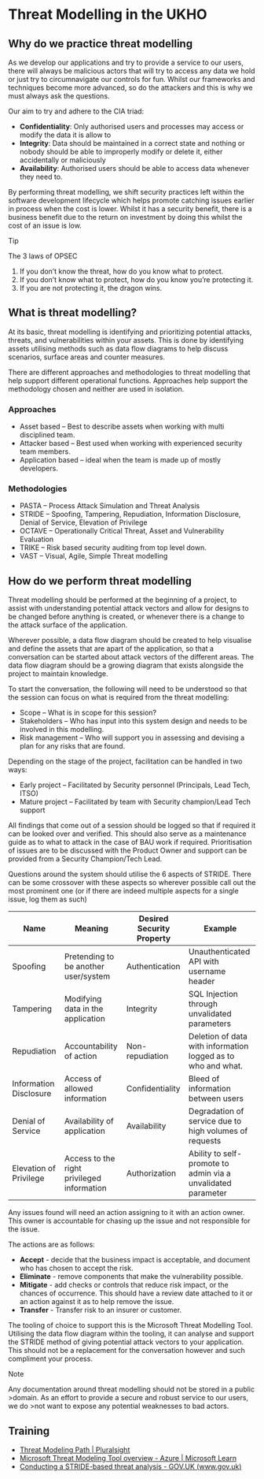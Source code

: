 # Threat Modelling in the UKHO

## Why do we practice threat modelling

As we develop our applications and try to provide a service to our users, there will always be malicious actors that will try to access any data we hold or just try to circumnavigate our controls for fun. Whilst our frameworks and techniques become more advanced, so do the attackers and this is why we must always ask the questions. 

Our aim to try and adhere to the CIA triad:

- __Confidentiality__: Only authorised users and processes may access or modify the data it is allow to
- __Integrity__: Data should be maintained in a correct state and nothing or nobody should be able to improperly modify or delete it, either accidentally or maliciously
- __Availability__: Authorised users should be able to access data whenever they need to.

By performing threat modelling, we shift security practices left within the software development lifecycle which helps promote catching issues earlier in process when the cost is lower. Whilst it has a security benefit, there is a business benefit due to the return on investment by doing this whilst the cost of an issue is low. 

> [!TIP]
> The 3 laws of OPSEC
>
> 1.	If you don’t know the threat, how do you know what to protect.
> 2.	If you don’t know what to protect, how do you know you’re protecting it.
> 3.	If you are not protecting it, the dragon wins. 

## What is threat modelling?

At its basic, threat modelling is identifying and prioritizing potential attacks, threats, and vulnerabilities within your assets. This is done by identifying assets utilising methods such as data flow diagrams to help discuss scenarios, surface areas and counter measures. 

There are different approaches and methodologies to threat modelling that help support different operational functions. Approaches help support the methodology chosen and neither are used in isolation. 

### Approaches

- Asset based – Best to describe assets when working with multi disciplined team.
- Attacker based – Best used when working with experienced security team members.
- Application based – ideal when the team is made up of mostly developers.

### Methodologies

- PASTA – Process Attack Simulation and Threat Analysis
- STRIDE – Spoofing, Tampering, Repudiation, Information Disclosure, Denial of Service, Elevation of Privilege
- OCTAVE – Operationally Critical Threat, Asset and Vulnerability Evaluation
- TRIKE – Risk based security auditing from top level down.
- VAST – Visual, Agile, Simple Threat modelling

## How do we perform threat modelling

Threat modelling should be performed at the beginning of a project, to assist with understanding potential attack vectors and allow for designs to be changed before anything is created, or whenever there is a change to the attack surface of the application.

Wherever possible, a data flow diagram should be created to help visualise and define the assets that are apart of the application, so that a conversation can be started about attack vectors of the different areas. The data flow diagram should be a growing diagram that exists alongside the project to maintain knowledge.

To start the conversation, the following will need to be understood so that the session can focus on what is required from the threat modelling:

- Scope – What is in scope for this session?
- Stakeholders – Who has input into this system design and needs to be involved in this modelling.
- Risk management – Who will support you in assessing and devising a plan for any risks that are found.

Depending on the stage of the project, facilitation can be handled in two ways:

- Early project – Facilitated by Security personnel (Principals, Lead Tech, ITSO)
- Mature project – Facilitated by team with Security champion/Lead Tech support

All findings that come out of a session should be logged so that if required it can be looked over and verified. This should also serve as a maintenance guide as to what to attack in the case of BAU work if required. Prioritisation of issues are to be discussed with the Product Owner and support can be provided from a Security Champion/Tech Lead.

Questions around the system should utilise the 6 aspects of STRIDE. There can be some crossover with these aspects so wherever possible call out the most prominent one (or if there are indeed multiple aspects for a single issue, log them as such)

|Name |	Meaning | Desired Security Property | Example |
| --- | ------- | ------------------------- | ------- |
| Spoofing | Pretending to be another user/system |	Authentication | Unauthenticated API with username header |
| Tampering	| Modifying data in the application | Integrity | SQL Injection through unvalidated parameters |
| Repudiation |	Accountability of action | Non-repudiation | Deletion of data with information logged as to who and what. |
| Information Disclosure | Access of allowed information | Confidentiality  |Bleed of information between users |
| Denial of Service	| Availability of application |	Availability | Degradation of service due to high volumes of requests |
| Elevation of Privilege | Access to the right privileged information | Authorization | Ability to self-promote to admin via a unvalidated parameter |

Any issues found will need an action assigning to it with an action owner. This owner is accountable for chasing up the issue and not responsible for the issue. 

The actions are as follows:

- __Accept__ - decide that the business impact is acceptable, and document who has chosen to accept the risk.
- __Eliminate__ - remove components that make the vulnerability possible.
- __Mitigate__ - add checks or controls that reduce risk impact, or the chances of occurrence. This should have a review date attached to it or an action against it as to help remove the issue. 
- __Transfer__ - Transfer risk to an insurer or customer.

The tooling of choice to support this is the Microsoft Threat Modelling Tool. Utilising the data flow diagram within the tooling, it can analyse and support the STRIDE method of giving potential attack vectors to your application. This should not be a replacement for the conversation however and such compliment your process. 

>[!NOTE]
>Any documentation around threat modelling should not be stored in a public >domain. As an effort to provide a secure and robust service to our users, we do >not want to expose any potential weaknesses to bad actors. 

## Training

- [Threat Modeling Path | Pluralsight](https://app.pluralsight.com/paths/skill/threat-modeling)
- [Microsoft Threat Modeling Tool overview - Azure | Microsoft Learn](https://learn.microsoft.com/en-us/azure/security/develop/threat-modeling-tool)
- [Conducting a STRIDE-based threat analysis - GOV.UK (www.gov.uk)](https://www.gov.uk/government/publications/secure-connected-places-playbook-documents/conducting-a-stride-based-threat-analysis)

